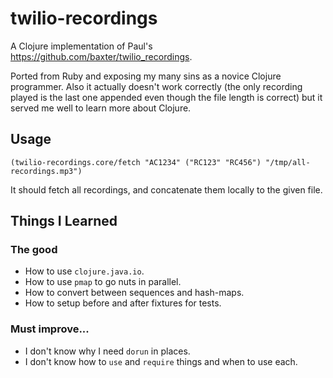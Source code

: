 # twilio-recordings

A Clojure implementation of Paul's https://github.com/baxter/twilio_recordings.

Ported from Ruby and exposing my many sins as a novice Clojure programmer. Also
it actually doesn't work correctly (the only recording played is the last one
appended even though the file length is correct) but it served me well to learn
more about Clojure.

## Usage

```
(twilio-recordings.core/fetch "AC1234" ("RC123" "RC456") "/tmp/all-recordings.mp3")

```

It should fetch all recordings, and concatenate them locally to the given file.

## Things I Learned

### The good
* How to use `clojure.java.io`.
* How to use `pmap` to go nuts in parallel.
* How to convert between sequences and hash-maps.
* How to setup before and after fixtures for tests.

### Must improve...
* I don't know why I need `dorun` in places.
* I don't know how to `use` and `require` things and when to use each.
